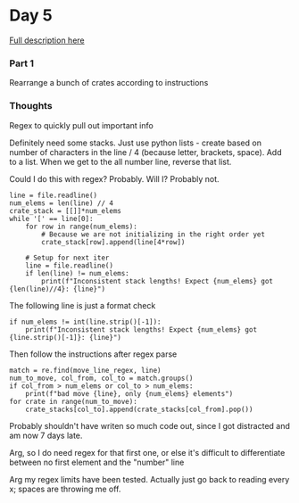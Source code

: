 # Day 5
[Full description here](https://adventofcode.com/2022/day/5)

### Part 1
Rearrange a bunch of crates according to instructions

### Thoughts
Regex to quickly pull out important info

Definitely need some stacks. Just use python lists - create based on number of characters in the line / 4 (because letter, brackets, space). Add to a list. When we get to the all number line, reverse that list. 

Could I do this with regex? Probably. Will I? Probably not.

```
line = file.readline()
num_elems = len(line) // 4
crate_stack = [[]]*num_elems
while '[' == line[0]:
    for row in range(num_elems):
        # Because we are not initializing in the right order yet
        crate_stack[row].append(line[4*row])

    # Setup for next iter
    line = file.readline()
    if len(line) != num_elems: 
        print(f"Inconsistent stack lengths! Expect {num_elems} got {len(line)//4}: {line}")
```

The following line is just a format check
```
if num_elems != int(line.strip()[-1]):
    print(f"Inconsistent stack lengths! Expect {num_elems} got {line.strip()[-1]}: {line}")
```

Then follow the instructions after regex parse
```
match = re.find(move_line_regex, line)
num_to_move, col_from, col_to = match.groups()
if col_from > num_elems or col_to > num_elems:
    print(f"bad move {line}, only {num_elems} elements")
for crate in range(num_to_move):
    crate_stacks[col_to].append(crate_stacks[col_from].pop())
```

Probably shouldn't have writen so much code out, since I got distracted and am now 7 days late.

Arg, so I do need regex for that first one, or else it's difficult to differentiate between no first element and the "number" line

Arg my regex limits have been tested. Actually just go back to reading every x; spaces are throwing me off.